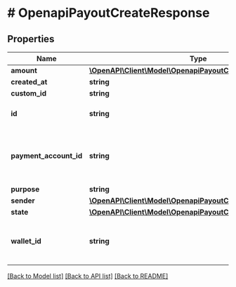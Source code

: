 # # OpenapiPayoutCreateResponse

## Properties

Name | Type | Description | Notes
------------ | ------------- | ------------- | -------------
**amount** | [**\OpenAPI\Client\Model\OpenapiPayoutCreateResponseAmount**](OpenapiPayoutCreateResponseAmount.md) |  | [optional]
**created_at** | **string** |  | [optional]
**custom_id** | **string** |  | [optional]
**id** | **string** | The payout unique identifier | [optional]
**payment_account_id** | **string** | The recipient payment account receiving funds | [optional]
**purpose** | **string** |  | [optional]
**sender** | [**\OpenAPI\Client\Model\OpenapiPayoutCreateResponseSender**](OpenapiPayoutCreateResponseSender.md) |  | [optional]
**state** | [**\OpenAPI\Client\Model\OpenapiPayoutCreateResponseState**](OpenapiPayoutCreateResponseState.md) |  | [optional]
**wallet_id** | **string** | The wallet ID from which the money will disburse | [optional]

[[Back to Model list]](../../README.md#models) [[Back to API list]](../../README.md#endpoints) [[Back to README]](../../README.md)
